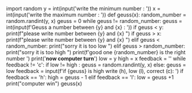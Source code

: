 import random
y = int(input('write the minimum number : '))
x = int(input('write the maximum number : '))
def geuss(x):
    random_number = random.randint(y, x)
    geuss = 0
    while geuss != random_number:
        geuss = int(input(f'Geuss a number between {y} and {x} : '))
        if geuss < y:
            print(f"please write number between {y} and {x} ")
        if geuss > x:
            print(f"please write number between {y} and {x} ")
        elif geuss < random_number:
            print("sorry it is too low ")
        elif geuss > random_number:
            print("sorry it is too high ")
    print(f'good one {random_number} is the right number ')
    print('****now computer turn****')
    low = y
    high = x
    feedback = ''
    while feedback != 'c':
        if low != high :
            geuss = random.randint(y, x)
        else:
            geuss = low
        feedback = input(f'if {geuss} is high write (h), low (l), correct (c): ')
        if feedback == 'h':
            high = geuss - 1
        elif feedback == 'l':
            low = geuss +1
    print("computer win")
geuss(x)
